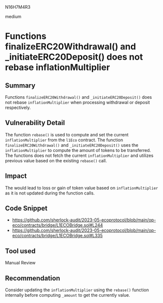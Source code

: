 N16H7M4R3

medium

# Functions finalizeERC20Withdrawal() and _initiateERC20Deposit() does not rebase inflationMultiplier

## Summary

Functions `finalizeERC20Withdrawal()` and `_initiateERC20Deposit()` does not rebase `inflationMultiplier` when processing withdrawal or deposit respectively. 

## Vulnerability Detail

The function `rebase()` is used to compute and set the current `inflationMultiplier` from the `l1Eco` contract. The function `finalizeERC20Withdrawal()` and `_initiateERC20Deposit()` uses the `inflationMultiplier` to compute the amount of tokens to be transferred. The functions does not fetch the current `inflationMultiplier` and utilizes previous value based on the existing `rebase()` call.

## Impact

The would lead to loss or gain of token value based on `inflationMultiplier` as it is not updated during the function calls.

## Code Snippet

- https://github.com/sherlock-audit/2023-05-ecoprotocol/blob/main/op-eco/contracts/bridge/L1ECOBridge.sol#L244
- https://github.com/sherlock-audit/2023-05-ecoprotocol/blob/main/op-eco/contracts/bridge/L1ECOBridge.sol#L335


## Tool used

Manual Review

## Recommendation

Consider updating the `inflationMultiplier` using the `rebase()` function internally before computing `_amount` to get the currently value.